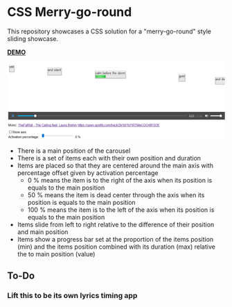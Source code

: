 # CSS Merry-go-round

This repository showcases a CSS solution for a "merry-go-round" style sliding showcase.

[**DEMO**](https://tomashubelbauer.github.io/css-merry-go-round/)


![Screenshot](screenshot.png)

- There is a main position of the carousel
- There is a set of items each with their own position and duration
- Items are placed so that they are centered around the main axis with percentage offset given by activation percentage
    - 0 % means the item is to the right of the axis when its position is equals to the main position
    - 50 % means the item is dead center through the axis when its position is equals to the main position
    - 100 % means the item is to the left of the axis when its position is equals to the main position
- Items slide from left to right relative to the difference of their position and main position
- Items show a progress bar set at the proportion of the items position (min) and the items position combined with its duration (max) relative the to main position (value)

## To-Do

### Lift this to be its own lyrics timing app
